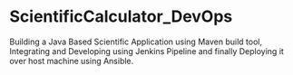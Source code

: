 # ScientificCalculator_DevOps
Building a Java Based Scientific Application using Maven build tool, Integrating and Developing using Jenkins Pipeline and finally Deploying it over host machine using Ansible.
